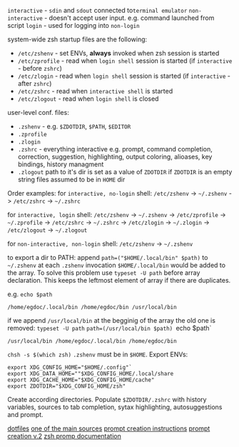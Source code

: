 
`interactive` - `sdin` and `sdout` connected to`terminal emulator`
`non-interactive` - doesn't accept user input. e.g. command launched from script
`login` - used for logging into
`non-login`

system-wide zsh startup files are the following:
-   `/etc/zshenv` - set ENVs, **always** invoked when zsh session is started
-   `/etc/zprofile` - read when `login shell` session is started (if `interactive` - before `zshrc`)
-   `/etc/zlogin` - read when `login shell` session is started (if `interactive` - after `zshrc`)
-   `/etc/zshrc` - read when `interactive shell` is started
-   `/etc/zlogout` - read when `login shell` is closed

user-level conf. files: 
-   `.zshenv` - e.g. `$ZDOTDIR`, `$PATH`, `$EDITOR`
-   `.zprofile` 
-   `.zlogin` 
-   `.zshrc`  - everything interactive e.g. prompt, command completion, correction, suggestion, highlighting, output coloring, alioases, key bindings, history managment
-   `.zlogout` 
path to it's dir is set as a value of `ZDOTDIR`
if `ZDOTDIR` is an empty string files assumed to be in `HOME` dir

Order examples:
for `interactive, no-login` shell:
`/etc/zshenv` -> `~/.zshenv` -> `/etc/zshrc` -> `~/.zshrc`

for `interactive, login` shell:
`/etc/zshenv` -> `~/.zshenv` -> `/etc/zprofile` -> `~/.zprofile` -> `/etc/zshrc` -> `~/.zshrc` -> `/etc/zlogin` -> `~/.zlogin` -> `/etc/zlogout` -> `~/.zlogout`

for `non-interactive, non-login` shell:
`/etc/zshenv` -> `~/.zshenv`


to export a dir to PATH:
append `path=("$HOME/.local/bin" $path)` to `~/.zshenv`
at each `.zshenv` invocation `$HOME/.local/bin` would be added to the array. To solve this problem use `typeset -U path` before array declaration. This keeps the leftmost element of array if there are duplicates.

e.g.
 `echo $path`
```
/home/egdoc/.local/bin /home/egdoc/bin /usr/local/bin
```
if we append `/usr/local/bin` at the begginig of the array the old one is removed:
`typeset -U path`
`path=(/usr/local/bin $path)
`echo $path`
```
/usr/local/bin /home/egdoc/.local/bin /home/egdoc/bin
```

`chsh -s $(which zsh)` 
`.zshenv` must be in `$HOME`. Export ENVs:
```
export XDG_CONFIG_HOME="$HOME/.config"`
export XDG_DATA_HOME=""$XDG_CONFIG_HOME/.local/share
export XDG_CACHE_HOME="$XDG_CONFIG_HOME/cache"
export ZDOTDIR="$XDG_CONFIG_HOME/zsh"
```
Create according directories. Populate `$ZDOTDIR/.zshrc` with history variables, sources to tab completion, sytax highlighting, autosuggestions and prompt.


[dotfiles](index.md)
[one of the main sources](https://thevaluable.dev/zsh-install-configure-mouseless/)
[prompt creation instructions](https://voracious.dev/blog/a-guide-to-customizing-the-zsh-shell-prompt)
[prompt creation v.2](https://scriptingosx.com/2019/07/moving-to-zsh-06-customizing-the-zsh-prompt/)
[zsh promp documentation](https://zsh.sourceforge.io/Doc/Release/Prompt-Expansion.html)